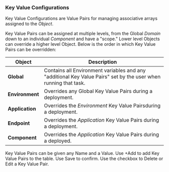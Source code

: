 <!-- markdownlint-disable MD041 -->

### Key Value Configurations

Key Value Configurations are Value Pairs for managing associative arrays assigned to the _Object_.

Key Value Pairs can be assigned at multiple levels, from the Global _Domain_ down to an individual _Component_ and have a "scope." Lower level Objects can override a higher level Object.  Below is the order in which Key Value Pairs can be overridden:

| Object          | Description                                                                                                     |
|-----------------|-----------------------------------------------------------------------------------------------------------------|
| **Global**      | Contains all Environment variables and any "additional Key Value Pairs" set by the user when running that task. |
| **Environment** | Overrides any Global Key Value Pairs during a deployment.                                                       |
| **Application** | Overrides the _Environment_ Key Value Pairsduring a deployment.                                                 |
| **Endpoint**    | Overrides the _Application_ Key Value Pairs during a deployment.                                                |
| **Component** | Overrides the  _Application_ Key Value Pairs during a deployed.

Key Value Pairs can be given any Name and a Value. Use +Add to add Key Value Pairs to the table. Use Save to confirm.  Use the checkbox to Delete or Edit a Key Value Pair.
